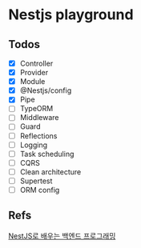 # Nestjs playground

## Todos
- [x] Controller
- [x] Provider
- [x] Module
- [x] @Nestjs/config
- [x] Pipe
- [ ] TypeORM
- [ ] Middleware
- [ ] Guard
- [ ] Reflections
- [ ] Logging
- [ ] Task scheduling
- [ ] CQRS
- [ ] Clean architecture
- [ ] Supertest
- [ ] ORM config

## Refs
[NestJS로 배우는 백엔드 프로그래밍](https://wikidocs.net/book/7059)